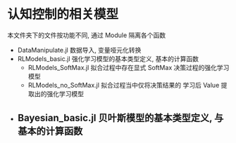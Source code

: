 # 认知控制的相关模型

本文件夹下的文件按功能不同, 通过 Module 隔离各个函数

- DataManipulate.jl 数据导入, 变量哑元化转换
- RLModels_basic.jl 强化学习模型的基本类型定义, 基本的计算函数
    - RLModels_SoftMax.jl 拟合过程中存在显式 SoftMax 决策过程的强化学习模型
    - RLModels_no_SoftMax.jl 拟合过程当中仅将决策结果的 学习后 Value 提取出的强化学习模型
- Bayesian_basic.jl 贝叶斯模型的基本类型定义, 与基本的计算函数
    - 